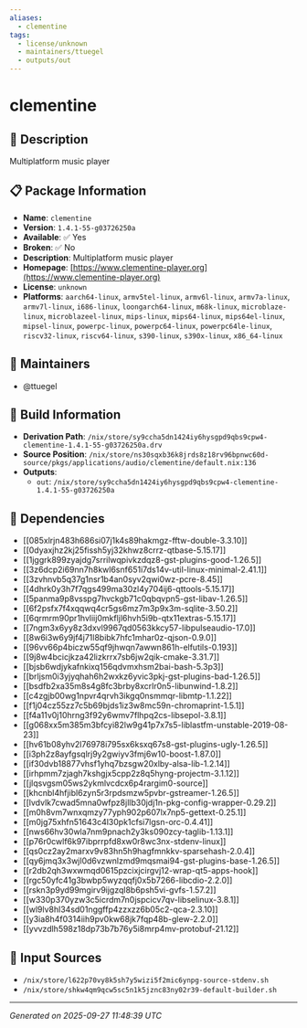 ```yaml
---
aliases:
  - clementine
tags:
  - license/unknown
  - maintainers/ttuegel
  - outputs/out
---
```


# clementine

## 📝 Description

Multiplatform music player

## 📋 Package Information

- **Name**: `clementine`
- **Version**: `1.4.1-55-g03726250a`
- **Available**: ✅ Yes
- **Broken**: ✅ No
- **Description**: Multiplatform music player
- **Homepage**: [https://www.clementine-player.org](https://www.clementine-player.org)
- **License**: `unknown`
- **Platforms**: `aarch64-linux`, `armv5tel-linux`, `armv6l-linux`, `armv7a-linux`, `armv7l-linux`, `i686-linux`, `loongarch64-linux`, `m68k-linux`, `microblaze-linux`, `microblazeel-linux`, `mips-linux`, `mips64-linux`, `mips64el-linux`, `mipsel-linux`, `powerpc-linux`, `powerpc64-linux`, `powerpc64le-linux`, `riscv32-linux`, `riscv64-linux`, `s390-linux`, `s390x-linux`, `x86_64-linux`
## 👥 Maintainers

- @ttuegel


## 🔧 Build Information

- **Derivation Path**: `/nix/store/sy9ccha5dn1424iy6hysgpd9qbs9cpw4-clementine-1.4.1-55-g03726250a.drv`
- **Source Position**: `/nix/store/ns30sqxb36k8jrds8z18rv96bpnwc60d-source/pkgs/applications/audio/clementine/default.nix:136`
- **Outputs**:
  - `out`:  `/nix/store/sy9ccha5dn1424iy6hysgpd9qbs9cpw4-clementine-1.4.1-55-g03726250a`

## 🔗 Dependencies

- [[085xlrjn483h686si07j1k4s89hakmgz-fftw-double-3.3.10]]
- [[0dyaxjhz2kj25fissh5yj32khwz8crrz-qtbase-5.15.17]]
- [[1jggrk899zyajdg7srrilwqpivkzdqz8-gst-plugins-good-1.26.5]]
- [[3z6dcp2i69nn7h8kwl6snf651i7ds14v-util-linux-minimal-2.41.1]]
- [[3zvhnvb5q37g1nsr1b4an0syv2qwi0wz-pcre-8.45]]
- [[4dhrk0y3h7f7qgs499ma30zl4y704ij6-qttools-5.15.17]]
- [[5panma9p8vsspg7hvckgb71c0qbqvpn5-gst-libav-1.26.5]]
- [[6f2psfx7f4xqqwq4cr5gs6mz7m3p9x3m-sqlite-3.50.2]]
- [[6qrmrm90pr1hvliij0mkfljl6hvh5i9b-qtx11extras-5.15.17]]
- [[7ngm3x6yy8z3dxvl9967qd0563kkcy57-libpulseaudio-17.0]]
- [[8w6i3w6y9jf4j71l8bibk7hfc1mhar0z-qjson-0.9.0]]
- [[96vv66p4biczw55qf9jhwqn7awwn861h-elfutils-0.193]]
- [[9j8w4bcicjkza42lizkrrx7sb6jw2qik-cmake-3.31.7]]
- [[bjsb6wdjykafnkixq156qdvmxhsm2bai-bash-5.3p3]]
- [[brljsm0i3yjyqhah6h2wxkz6yvic3pkj-gst-plugins-bad-1.26.5]]
- [[bsdfb2xa35m8s4g8fc3brby8xcrlr0n5-libunwind-1.8.2]]
- [[c4zgjb00wg1npvr4qrvh3ikgq0nsmmqr-libmtp-1.1.22]]
- [[f1j04cz55zz7c5b69bjds1iz3w8mc59n-chromaprint-1.5.1]]
- [[f4a11v0j10hrng3f92y6wmv7flhpq2cs-libsepol-3.8.1]]
- [[g068xx5m385m3bfcyi82lw9g41p7x7s5-liblastfm-unstable-2019-08-23]]
- [[hv61b08yhv2l76978i795sx6ksxq67s8-gst-plugins-ugly-1.26.5]]
- [[i3ph2z8ayfgsqlrj9y2gwiyv3fmj6w10-boost-1.87.0]]
- [[if30dvb18877vhsf1yhq7bzsgw20xlby-alsa-lib-1.2.14]]
- [[irhpmm7zjagh7kshgjx5cpp2z8q5hyng-projectm-3.1.12]]
- [[jlqsvgsm05ws2ykmlvcdcx6p4rargim0-source]]
- [[khcnbl4hfjibl6zyn5r3rpdsmzw5pvbr-gstreamer-1.26.5]]
- [[lvdvlk7cwad5mna0wfpz8jllb30jdj1n-pkg-config-wrapper-0.29.2]]
- [[m0h8vm7wnxqmzy77yph902p607lx7np5-gettext-0.25.1]]
- [[m0jg75xhfn51643c4l30pk1cfsi7lgsn-orc-0.4.41]]
- [[nws66hv30wla7nm9pnach2y3ks090zcy-taglib-1.13.1]]
- [[p76r0cwlf6k97ibprrpfd8xw0r8wc3nx-stdenv-linux]]
- [[qs0cz2ay2marxv9v83hn5h9hagfmnkkv-sparsehash-2.0.4]]
- [[qy6jmq3x3wjl0d6vzwnlzmd9mqsmai94-gst-plugins-base-1.26.5]]
- [[r2db2qh3wxwmqd0615pzcixjcirgvj12-wrap-qt5-apps-hook]]
- [[rgc50yfc41g3bwbp5wyzqqfj0x5b7266-libcdio-2.2.0]]
- [[rskn3p9yd99mgirv9ijgzql8b6psh5vi-gvfs-1.57.2]]
- [[w330p370yzw3c5icrdm7n0jspcicv7qv-libselinux-3.8.1]]
- [[wl9lv8hl34sd01nggffp4zzxzz6b05c2-qca-2.3.10]]
- [[y3ia8h4f0314iih9pv0kw68jk7fqp48b-glew-2.2.0]]
- [[yvvzdlh598z18dp73b7b76y5i8mrp4mv-protobuf-21.12]]

## 📁 Input Sources

- `/nix/store/l622p70vy8k5sh7y5wizi5f2mic6ynpg-source-stdenv.sh`
- `/nix/store/shkw4qm9qcw5sc5n1k5jznc83ny02r39-default-builder.sh`

---
*Generated on 2025-09-27 11:48:39 UTC*
